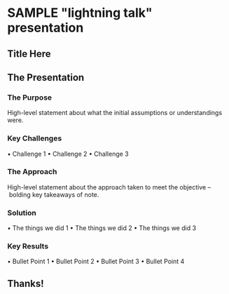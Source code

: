 # SAMPLE "lightning talk" presentation

## Title Here

## The Presentation

### The Purpose

High-level statement about what the initial assumptions or understandings were.

### Key Challenges

• Challenge 1
• Challenge 2
• Challenge 3

### The Approach

High-level statement about the approach taken to meet the objective – bolding key takeaways of note.

### Solution

• The things we did 1
• The things we did 2
• The things we did 3

### Key Results

• Bullet Point 1
• Bullet Point 2
• Bullet Point 3
• Bullet Point 4

## Thanks!
